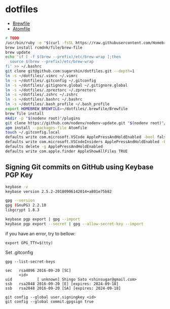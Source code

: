 # dotfiles

* [Brewfile](https://github.com/sugarshin/initial-setting-mac/blob/master/.brewfile/Brewfile)
* [Atomfile](https://github.com/sugarshin/initial-setting-mac/blob/master/Atomfile)

```sh
# TODO
/usr/bin/ruby -e "$(curl -fsSL https://raw.githubusercontent.com/Homebrew/install/master/install)"
brew install rcmdnk/file/brew-file
brew update
echo 'if [ -f $(brew --prefix)/etc/brew-wrap ];then
  source $(brew --prefix)/etc/brew-wrap
fi' >> ~/.bashrc
git clone git@github.com:sugarshin/dotfiles.git --depth=1
ln -s ~/dotfiles/.vimrc ~/.vimrc
ln -s ~/dotfiles/.gitconfig ~/.gitconfig
ln -s ~/dotfiles/.gitignore.global ~/.gitignore.global
ln -s ~/dotfiles/.zpreztorc ~/.zpreztorc
ln -s ~/dotfiles/.zshrc ~/.zshrc
ln -s ~/dotfiles/.bashrc ~/.bashrc
ln -s ~/dotfiles/.bash_profile ~/.bash_profile
export HOMEBREW_BREWFILE=~/dotfiles/.brewfile/Brewfile
brew file install
mkdir -p "$(nodenv root)"/plugins
git clone https://github.com/nodenv/nodenv-update.git "$(nodenv root)"/plugins/nodenv-update
apm install --packages-file Atomfile
touch ~/.gitconfig.local
defaults write com.microsoft.VSCode ApplePressAndHoldEnabled -bool false         # For VS Code
defaults write com.microsoft.VSCodeInsiders ApplePressAndHoldEnabled -bool false # For VS Code Insider
defaults delete -g ApplePressAndHoldEnabled
defaults write com.apple.finder AppleShowAllFiles TRUE
```

## Signing Git commits on GitHub using Keybase PGP Key

```sh
keybase -v
keybase version 2.5.2-20180906142014+a801e75b82

gpg --version
gpg (GnuPG) 2.2.10
libgcrypt 1.8.3

keybase pgp export | gpg --import
keybase pgp export --secret | gpg --allow-secret-key --import
```

if you have an error, try to bellow:

```
export GPG_TTY=$(tty)
```

Set .gitconfig

```
gpg --list-secret-keys

sec   rsa4096 2016-09-20 [SC]
      <id>
uid           [ unknown] Shingo Sato <shinsugar@gmail.com>
ssb   rsa2048 2016-09-20 [E] [expires: 2024-09-18]
ssb   rsa2048 2016-09-20 [SA] [expires: 2024-09-18]

git config --global user.signingkey <id>
git config --global commit.gpgsign true
```

